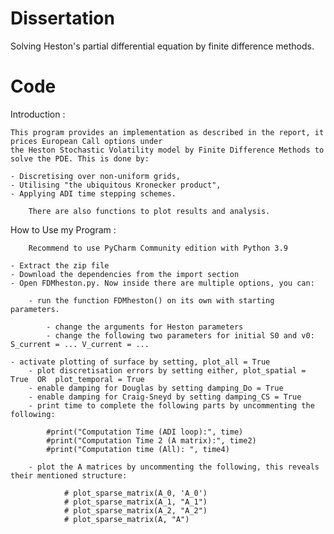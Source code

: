 # Dissertation
Solving Heston's partial differential equation by finite difference methods.

# Code

Introduction :

	This program provides an implementation as described in the report, it prices European Call options under
	the Heston Stochastic Volatility model by Finite Difference Methods to solve the PDE. This is done by:
 	
  	- Discretising over non-uniform grids,
   	- Utilising "the ubiquitous Kronecker product",
    - Applying ADI time stepping schemes.
     	
      	There are also functions to plot results and analysis.

How to Use my Program :

    	Recommend to use PyCharm Community edition with Python 3.9
	
	- Extract the zip file
	- Download the dependencies from the import section
	- Open FDMheston.py. Now inside there are multiple options, you can:
		
		- run the function FDMheston() on its own with starting parameters.
  
			- change the arguments for Heston parameters
			- change the following two parameters for initial S0 and v0: S_current = ... V_current = ... 
	
    - activate plotting of surface by setting, plot_all = True
		- plot discretisation errors by setting either, plot_spatial = True  OR  plot_temporal = True
		- enable damping for Douglas by setting damping_Do = True
		- enable damping for Craig-Sneyd by setting damping_CS = True
		- print time to complete the following parts by uncommenting the following:
			
			#print("Computation Time (ADI loop):", time)
			#print("Computation Time 2 (A matrix):", time2)
			#print("Computation time (All): ", time4)

		- plot the A matrices by uncommenting the following, this reveals their mentioned structure:
					
				# plot_sparse_matrix(A_0, 'A_0')
				# plot_sparse_matrix(A_1, "A_1")
				# plot_sparse_matrix(A_2, "A_2")
				# plot_sparse_matrix(A, "A")
